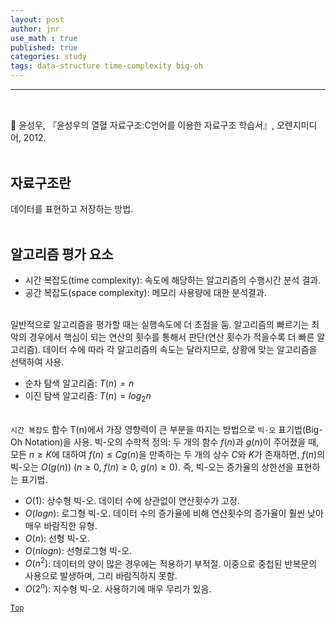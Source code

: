 ```yaml
---
layout: post
author: jnr
use_math : true
published: true
categories: study
tags: data-structure time-complexity big-oh
---
```


---
<h2 id="top"></h2><br>
📝 윤성우, 『윤성우의 열혈 자료구조:C언어를 이용한 자료구조 학습서』, 오렌지미디어, 2012. <br><br>

## 자료구조란
데이터를 표현하고 저장하는 방법. <br><br>

## 알고리즘 평가 요소
- 시간 복잡도(time complexity): 속도에 해당하는 알고리즘의 수행시간 분석 결과.
- 공간 복잡도(space complexity): 메모리 사용량에 대한 분석결과. <br><br>

일반적으로 알고리즘을 평가할 때는 실행속도에 더 초점을 둠. 알고리즘의 빠르기는 최악의 경우에서 핵심이 되는 연산의 횟수를 통해서 판단(연산 횟수가 적을수록 더 빠른 알고리즘). 데이터 수에 따라 각 알고리즘의 속도는 달라지므로, 상황에 맞는 알고리즘을 선택하여 사용. <br>
- 순차 탐색 알고리즘: $T(n)=n$
- 이진 탐색 알고리즘: $T(n)=log_{2}n$ <br><br>

`시간 복잡도` 함수 T(n)에서 가장 영향력이 큰 부분을 따지는 방법으로 `빅-오` 표기법(Big-Oh Notation)을 사용. 빅-오의 수학적 정의: 두 개의 함수 $f(n)$과 $g(n)$이 주어졌을 때, 모든 $n\geq K$에 대하여 $f(n)\leq Cg(n)$을 만족하는 두 개의 상수 $C$와 $K$가 존재하면, $f(n)$의 빅-오는 $O(g(n))$ ($n\geq 0$, $f(n)\geq 0$, $g(n)\geq 0$). 즉, 빅-오는 증가율의 상한선을 표현하는 표기법. <br>
- $O(1)$: 상수형 빅-오. 데이터 수에 상관없이 연산횟수가 고정.
- $O(log n)$: 로그형 빅-오. 데이터 수의 증가율에 비해 연산횟수의 증가율이 훨씬 낮아 매우 바람직한 유형.
- $O(n)$: 선형 빅-오.
- $O(nlog n)$: 선형로그형 빅-오.
- $O(n^{2})$: 데이터의 양이 많은 경우에는 적용하기 부적절. 이중으로 중첩된 반복문의 사용으로 발생하며, 그리 바람직하지 못함.
- $O(2^{n})$: 지수형 빅-오. 사용하기에 매우 무리가 있음. <br>

[`Top`](#top)

